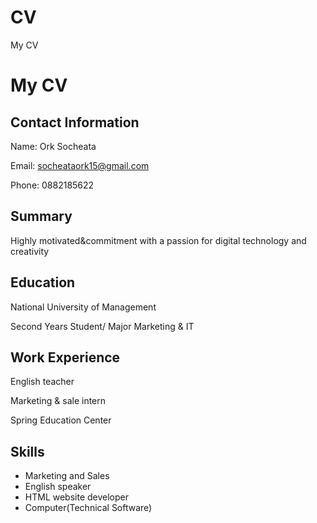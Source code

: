 # CV
My CV 

My CV
=====

Contact Information
-------------------

Name: Ork Socheata

Email: socheataork15@gmail.com

Phone: 0882185622

Summary
-------

Highly motivated&commitment with a passion for digital technology and creativity

Education
---------

National University of Management

Second Years Student/ Major Marketing & IT

Work Experience
---------------

English teacher

Marketing & sale intern

Spring Education Center

Skills
------

* Marketing and Sales
* English speaker
* HTML website developer
* Computer(Technical Software)
